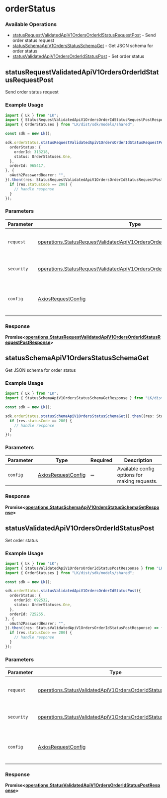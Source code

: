 # orderStatus

### Available Operations

* [statusRequestValidatedApiV1OrdersOrderIdStatusRequestPost](#statusrequestvalidatedapiv1ordersorderidstatusrequestpost) - Send order status request
* [statusSchemaApiV1OrdersStatusSchemaGet](#statusschemaapiv1ordersstatusschemaget) - Get JSON schema for order status
* [statusValidatedApiV1OrdersOrderIdStatusPost](#statusvalidatedapiv1ordersorderidstatuspost) - Set order status

## statusRequestValidatedApiV1OrdersOrderIdStatusRequestPost

Send order status request

### Example Usage

```typescript
import { Lk } from "LK";
import { StatusRequestValidatedApiV1OrdersOrderIdStatusRequestPostResponse } from "LK/dist/sdk/models/operations";
import { OrderStatuses } from "LK/dist/sdk/models/shared";

const sdk = new Lk();

sdk.orderStatus.statusRequestValidatedApiV1OrdersOrderIdStatusRequestPost({
  orderStatus: {
    orderId: 313218,
    status: OrderStatuses.One,
  },
  orderId: 965417,
}, {
  oAuth2PasswordBearer: "",
}).then((res: StatusRequestValidatedApiV1OrdersOrderIdStatusRequestPostResponse) => {
  if (res.statusCode == 200) {
    // handle response
  }
});
```

### Parameters

| Parameter                                                                                                                                                                    | Type                                                                                                                                                                         | Required                                                                                                                                                                     | Description                                                                                                                                                                  |
| ---------------------------------------------------------------------------------------------------------------------------------------------------------------------------- | ---------------------------------------------------------------------------------------------------------------------------------------------------------------------------- | ---------------------------------------------------------------------------------------------------------------------------------------------------------------------------- | ---------------------------------------------------------------------------------------------------------------------------------------------------------------------------- |
| `request`                                                                                                                                                                    | [operations.StatusRequestValidatedApiV1OrdersOrderIdStatusRequestPostRequest](../../models/operations/statusrequestvalidatedapiv1ordersorderidstatusrequestpostrequest.md)   | :heavy_check_mark:                                                                                                                                                           | The request object to use for the request.                                                                                                                                   |
| `security`                                                                                                                                                                   | [operations.StatusRequestValidatedApiV1OrdersOrderIdStatusRequestPostSecurity](../../models/operations/statusrequestvalidatedapiv1ordersorderidstatusrequestpostsecurity.md) | :heavy_check_mark:                                                                                                                                                           | The security requirements to use for the request.                                                                                                                            |
| `config`                                                                                                                                                                     | [AxiosRequestConfig](https://axios-http.com/docs/req_config)                                                                                                                 | :heavy_minus_sign:                                                                                                                                                           | Available config options for making requests.                                                                                                                                |


### Response

**Promise<[operations.StatusRequestValidatedApiV1OrdersOrderIdStatusRequestPostResponse](../../models/operations/statusrequestvalidatedapiv1ordersorderidstatusrequestpostresponse.md)>**


## statusSchemaApiV1OrdersStatusSchemaGet

Get JSON schema for order status

### Example Usage

```typescript
import { Lk } from "LK";
import { StatusSchemaApiV1OrdersStatusSchemaGetResponse } from "LK/dist/sdk/models/operations";

const sdk = new Lk();

sdk.orderStatus.statusSchemaApiV1OrdersStatusSchemaGet().then((res: StatusSchemaApiV1OrdersStatusSchemaGetResponse) => {
  if (res.statusCode == 200) {
    // handle response
  }
});
```

### Parameters

| Parameter                                                    | Type                                                         | Required                                                     | Description                                                  |
| ------------------------------------------------------------ | ------------------------------------------------------------ | ------------------------------------------------------------ | ------------------------------------------------------------ |
| `config`                                                     | [AxiosRequestConfig](https://axios-http.com/docs/req_config) | :heavy_minus_sign:                                           | Available config options for making requests.                |


### Response

**Promise<[operations.StatusSchemaApiV1OrdersStatusSchemaGetResponse](../../models/operations/statusschemaapiv1ordersstatusschemagetresponse.md)>**


## statusValidatedApiV1OrdersOrderIdStatusPost

Set order status

### Example Usage

```typescript
import { Lk } from "LK";
import { StatusValidatedApiV1OrdersOrderIdStatusPostResponse } from "LK/dist/sdk/models/operations";
import { OrderStatuses } from "LK/dist/sdk/models/shared";

const sdk = new Lk();

sdk.orderStatus.statusValidatedApiV1OrdersOrderIdStatusPost({
  orderStatus: {
    orderId: 692532,
    status: OrderStatuses.One,
  },
  orderId: 725255,
}, {
  oAuth2PasswordBearer: "",
}).then((res: StatusValidatedApiV1OrdersOrderIdStatusPostResponse) => {
  if (res.statusCode == 200) {
    // handle response
  }
});
```

### Parameters

| Parameter                                                                                                                                        | Type                                                                                                                                             | Required                                                                                                                                         | Description                                                                                                                                      |
| ------------------------------------------------------------------------------------------------------------------------------------------------ | ------------------------------------------------------------------------------------------------------------------------------------------------ | ------------------------------------------------------------------------------------------------------------------------------------------------ | ------------------------------------------------------------------------------------------------------------------------------------------------ |
| `request`                                                                                                                                        | [operations.StatusValidatedApiV1OrdersOrderIdStatusPostRequest](../../models/operations/statusvalidatedapiv1ordersorderidstatuspostrequest.md)   | :heavy_check_mark:                                                                                                                               | The request object to use for the request.                                                                                                       |
| `security`                                                                                                                                       | [operations.StatusValidatedApiV1OrdersOrderIdStatusPostSecurity](../../models/operations/statusvalidatedapiv1ordersorderidstatuspostsecurity.md) | :heavy_check_mark:                                                                                                                               | The security requirements to use for the request.                                                                                                |
| `config`                                                                                                                                         | [AxiosRequestConfig](https://axios-http.com/docs/req_config)                                                                                     | :heavy_minus_sign:                                                                                                                               | Available config options for making requests.                                                                                                    |


### Response

**Promise<[operations.StatusValidatedApiV1OrdersOrderIdStatusPostResponse](../../models/operations/statusvalidatedapiv1ordersorderidstatuspostresponse.md)>**

